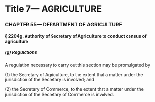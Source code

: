 
# Title 7— AGRICULTURE
### CHAPTER 55— DEPARTMENT OF AGRICULTURE
#### § 2204g. Authority of Secretary of Agriculture to conduct census of agriculture
##### (g) Regulations

A regulation necessary to carry out this section may be promulgated by

(1) the Secretary of Agriculture, to the extent that a matter under the jurisdiction of the Secretary is involved; and

(2) the Secretary of Commerce, to the extent that a matter under the jurisdiction of the Secretary of Commerce is involved.
